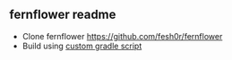 ## fernflower readme

- Clone fernflower https://github.com/fesh0r/fernflower
- Build using [custom gradle script](https://github.com/fesh0r/fernflower/pull/16#issuecomment-283351519)
